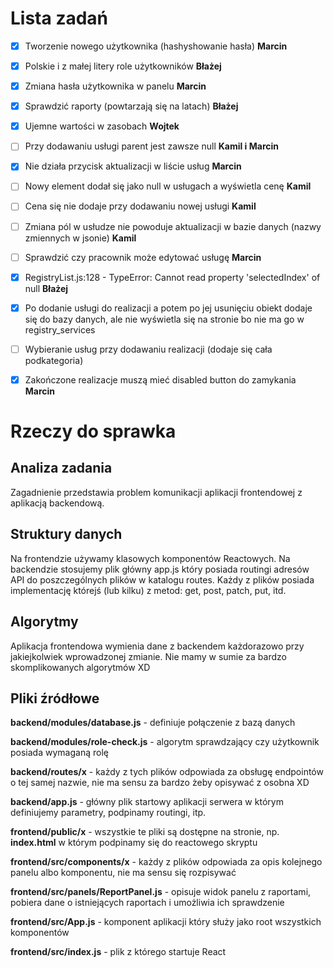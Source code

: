 # Lista zadań

- [X] Tworzenie nowego użytkownika (hashyshowanie hasła) **Marcin**

- [x] Polskie i z małej litery role użytkowników **Błażej**

- [X] Zmiana hasła użytkownika w panelu **Marcin**

- [x] Sprawdzić raporty (powtarzają się na latach) **Błażej**

- [x] Ujemne wartości w zasobach **Wojtek**

- [ ] Przy dodawaniu usługi parent jest zawsze null **Kamil i Marcin**

- [X] Nie działa przycisk aktualizacji w liście usług **Marcin**

- [ ] Nowy element dodał się jako null w usługach a wyświetla cenę **Kamil**

- [ ] Cena się nie dodaje przy dodawaniu nowej usługi **Kamil**

- [ ] Zmiana pól w usłudze nie powoduje aktualizacji w bazie danych (nazwy zmiennych w jsonie) **Kamil**

- [ ] Sprawdzić czy pracownik może edytować usługę **Marcin**

- [x] RegistryList.js:128 - TypeError: Cannot read property 'selectedIndex' of null **Błażej**

- [x] Po dodanie usługi do realizacji a potem po jej usunięciu obiekt dodaje się do bazy danych, ale nie wyświetla się na stronie bo nie ma go w registry_services

- [ ] Wybieranie usług przy dodawaniu realizacji (dodaje się cała podkategoria)

- [X] Zakończone realizacje muszą mieć disabled button do zamykania **Marcin**

# Rzeczy do sprawka

## Analiza zadania

Zagadnienie przedstawia problem komunikacji aplikacji frontendowej z aplikacją backendową.

## Struktury danych

Na frontendzie używamy klasowych komponentów Reactowych. Na backendzie stosujemy plik główny app.js który posiada routingi adresów API do poszczególnych plików w katalogu routes. Każdy z plików posiada implementację którejś (lub kilku) z metod: get, post, patch, put, itd.

## Algorytmy

Aplikacja frontendowa wymienia dane z backendem każdorazowo przy jakiejkolwiek wprowadzonej zmianie. Nie mamy w sumie za bardzo skomplikowanych algorytmów XD

## Pliki źródłowe

**backend/modules/database.js** - definiuje połączenie z bazą danych

**backend/modules/role-check.js** - algorytm sprawdzający czy użytkownik posiada wymaganą rolę

**backend/routes/x** - każdy z tych plików odpowiada za obsługę endpointów o tej samej nazwie, nie ma sensu za bardzo żeby opisywać z osobna XD

**backend/app.js** - główny plik startowy aplikacji serwera w którym definiujemy parametry, podpinamy routingi, itp.

**frontend/public/x** - wszystkie te pliki są dostępne na stronie, np. **index.html** w którym podpinamy się do reactowego skryptu

**frontend/src/components/x** - każdy z plików odpowiada za opis kolejnego panelu albo komponentu, nie ma sensu się rozpisywać

**frontend/src/panels/ReportPanel.js** - opisuje widok panelu z raportami, pobiera dane o istniejących raportach i umożliwia ich sprawdzenie

**frontend/src/App.js** - komponent aplikacji który służy jako root wszystkich komponentów

**frontend/src/index.js** - plik z którego startuje React
